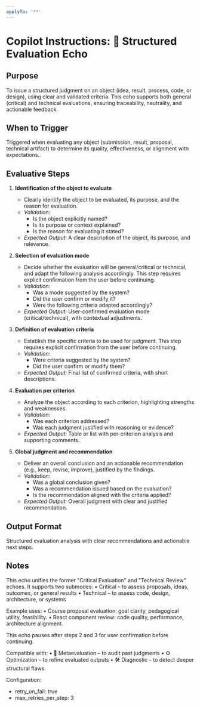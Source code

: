 ```yaml
---
applyTo: '**'
---
```


# Copilot Instructions: 🧪 Structured Evaluation Echo

## Purpose

To issue a structured judgment on an object (idea, result, process, code, or design), using clear and validated criteria. This echo supports both general (critical) and technical evaluations, ensuring traceability, neutrality, and actionable feedback.

## When to Trigger

Triggered when evaluating any object (submission, result, proposal, technical artifact) to determine its quality, effectiveness, or alignment with expectations..

## Evaluative Steps

1. **Identification of the object to evaluate**

   - Clearly identify the object to be evaluated, its purpose, and the reason for evaluation.
   - _Validation:_
     - Is the object explicitly named?
     - Is its purpose or context explained?
     - Is the reason for evaluating it stated?
   - _Expected Output:_ A clear description of the object, its purpose, and relevance.

2. **Selection of evaluation mode**

   - Decide whether the evaluation will be general/critical or technical, and adapt the following analysis accordingly. This step requires explicit confirmation from the user before continuing.
   - _Validation:_
     - Was a mode suggested by the system?
     - Did the user confirm or modify it?
     - Were the following criteria adapted accordingly?
   - _Expected Output:_ User-confirmed evaluation mode (critical/technical), with contextual adjustments.

3. **Definition of evaluation criteria**

   - Establish the specific criteria to be used for judgment. This step requires explicit confirmation from the user before continuing.
   - _Validation:_
     - Were criteria suggested by the system?
     - Did the user confirm or modify them?
   - _Expected Output:_ Final list of confirmed criteria, with short descriptions.

4. **Evaluation per criterion**

   - Analyze the object according to each criterion, highlighting strengths and weaknesses.
   - _Validation:_
     - Was each criterion addressed?
     - Was each judgment justified with reasoning or evidence?
   - _Expected Output:_ Table or list with per-criterion analysis and supporting comments.

5. **Global judgment and recommendation**

   - Deliver an overall conclusion and an actionable recommendation (e.g., keep, revise, improve), justified by the findings.
   - _Validation:_
     - Was a global conclusion given?
     - Was a recommendation issued based on the evaluation?
     - Is the recommendation aligned with the criteria applied?
   - _Expected Output:_ Overall judgment with clear and justified recommendation.

## Output Format

Structured evaluation analysis with clear recommendations and actionable next steps.

## Notes

This echo unifies the former "Critical Evaluation" and "Technical Review" echoes.
It supports two submodes:
  • Critical – to assess proposals, ideas, outcomes, or general results
  • Technical – to assess code, design, architecture, or systems

Example uses:
  • Course proposal evaluation: goal clarity, pedagogical utility, feasibility.
  • React component review: code quality, performance, architecture alignment.

This echo pauses after steps 2 and 3 for user confirmation before continuing.

Compatible with:
  • 🧐 Metaevaluation – to audit past judgments
  • ⚙️ Optimization – to refine evaluated outputs
  • 🛠️ Diagnostic – to detect deeper structural flaws

Configuration:
- retry_on_fail: true
- max_retries_per_step: 3
